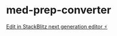 # med-prep-converter

[Edit in StackBlitz next generation editor ⚡️](https://stackblitz.com/~/github.com/mattmartin65/med-prep-converter)